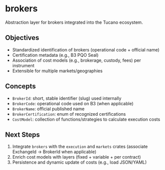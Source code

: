
# brokers

Abstraction layer for brokers integrated into the Tucano ecosystem.

## Objectives
- Standardized identification of brokers (operational code + official name)
- Certification metadata (e.g., B3 PQO Seal)
- Association of cost models (e.g., brokerage, custody, fees) per instrument
- Extensible for multiple markets/geographies

## Concepts
- `BrokerId`: short, stable identifier (slug) used internally
- `BrokerCode`: operational code used on B3 (when applicable)
- `BrokerName`: official published name
- `BrokerCertification`: enum of recognized certifications
- `CostModel`: collection of functions/strategies to calculate execution costs

## Next Steps
1. Integrate `brokers` with the `execution` and `markets` crates (associate ExchangeId -> BrokerId when applicable)
2. Enrich cost models with layers (fixed + variable + per contract)
3. Persistence and dynamic update of costs (e.g., load JSON/YAML)
